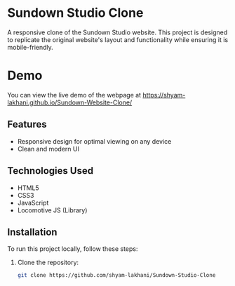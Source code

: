 # Sundown Studio Clone

A responsive clone of the Sundown Studio website. This project is designed to replicate the original website's layout and functionality while ensuring it is mobile-friendly.

# Demo

You can view the live demo of the webpage at https://shyam-lakhani.github.io/Sundown-Website-Clone/

## Features

- Responsive design for optimal viewing on any device
- Clean and modern UI

## Technologies Used

- HTML5
- CSS3
- JavaScript
- Locomotive JS (Library)

## Installation

To run this project locally, follow these steps:

1. Clone the repository:
   ```bash
   git clone https://github.com/shyam-lakhani/Sundown-Studio-Clone

